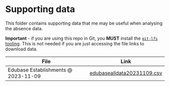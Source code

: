 # Supporting data

This folder contains supporting data that me may be useful when analysing the absence data.

**Important** - if you are using this repo in Git, you **MUST** install the [`git-lfs`  tooling](https://github.com/git-lfs/git-lfs/wiki/Tutorial). This is not needed if you are just accessing the file links to download data.

|File|Link|
|----|----|
|Edubase Establishments @ 2023-11-09|[edubasealldata20231109.csv]()|
